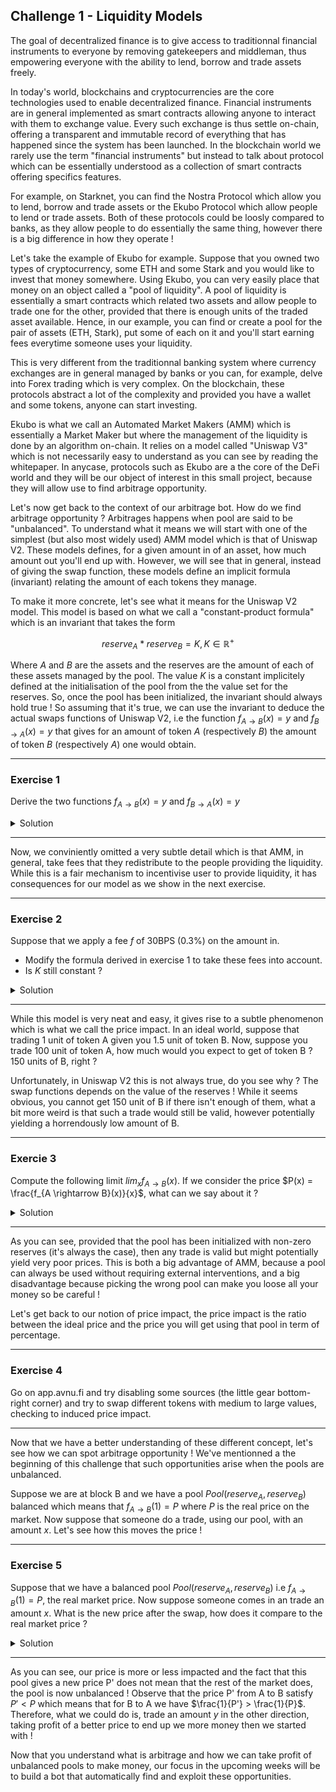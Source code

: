 ## Challenge 1 - Liquidity Models

The goal of decentralized finance is to give access to traditionnal financial instruments to everyone by removing gatekeepers and middleman, thus empowering everyone with the ability to lend, borrow and trade assets freely.

In today's world, blockchains and cryptocurrencies are the core technologies used to enable decentralized finance. Financial instruments are in general implemented as smart contracts allowing anyone to interact with them to exchange value. Every such exchange is thus settle on-chain, offering a transparent and immutable record of everything that has happened since the system has been launched. In the blockchain world we rarely use the term "financial instruments" but instead to talk about protocol which can be essentially understood as a collection of smart contracts offering specifics features.

For example, on Starknet, you can find the Nostra Protocol which allow you to lend, borrow and trade assets or the Ekubo Protocol which allow people to lend or trade assets. Both of these protocols could be loosly compared to banks, as they allow people to do essentially the same thing, however there is a big difference in how they operate !

Let's take the example of Ekubo for example. Suppose that you owned two types of cryptocurrency, some ETH and some Stark and you would like to invest that money somewhere. Using Ekubo, you can very easily place that money on an object called a "pool of liquidity". A pool of liquidity is essentially a smart contracts which related two assets and allow people to trade one for the other, provided that there is enough units of the traded asset available. Hence, in our example, you can find or create a pool for the pair of assets (ETH, Stark), put some of each on it and you'll start earning fees everytime someone uses your liquidity.

This is very different from the traditionnal banking system where currency exchanges are in general managed by banks or you can, for example, delve into Forex trading which is very complex. On the blockchain, these protocols abstract a lot of the complexity and provided you have a wallet and some tokens, anyone can start investing.

Ekubo is what we call an Automated Market Makers (AMM) which is essentially a Market Maker but where the management of the liquidity is done by an algorithm on-chain. It relies on a model called "Uniswap V3" which is not necessarily easy to understand as you can see by reading the whitepaper.
In anycase, protocols such as Ekubo are a the core of the DeFi world and they will be our object of interest in this small project, because they will allow use to find arbitrage opportunity.

Let's now get back to the context of our arbitrage bot. How do we find arbitrage opportunity ? Arbitrages happens when pool are said to be "unbalanced". To understand what it means we will start with one of the simplest (but also most widely used) AMM model which is that of Uniswap V2. These models defines, for a given amount in of an asset, how much amount out you'll end up with. However, we will see that in general, instead of giving the swap function, these models define an implicit formula (invariant) relating the amount of each tokens they manage.

To make it more concrete, let's see what it means for the Uniswap V2 model. This model is based on what we call a "constant-product formula" which is an invariant that takes the form 

$$reserve_A*reserve_B = K, K \in \mathbb{R}^+ $$

Where $A$ and $B$ are the assets and the reserves are the amount of each of these assets managed by the pool. The value $K$ is a constant implicitely defined at the initialisation of the pool from the the value set for the reserves. So, once the pool has been initialized, the invariant should always hold true ! So assuming that it's true, we can use the invariant to deduce the actual swaps functions of Uniswap V2, i.e the function $f_{A \rightarrow B}(x) = y$ and $f_{B \rightarrow A}(x) = y$ that gives for an amount of token $A$ (respectively $B$) the amount of token $B$ (respectively $A$) one would obtain.

---

### Exercise 1

Derive the two functions $f_{A \rightarrow B}(x) = y$ and $f_{B \rightarrow A}(x) = y$

<details>
  <summary>Solution</summary>

  Suppose we trade an amount $x$ of $A$. The new invariant takes the following form
  $$(reserve_{A} + x)*(reserve_{B} - y) = K$$

  Therefore, to know the amount $y$ out we rewrite it as a function of $x$, yielding
  
  $$y = \frac{reserve_B(reserve_A + x) - K}{reserve_A + x}$$
  
  Now, remembering that $K = reserve_A * reserve_B$ we can simplify the above into
  
  $$f_{A \rightarrow B}(x) = \frac{reserve_B}{reserve_A + x}x = y$$

  The derivation of $f_{B \rightarrow A}$ is essentially the same so we skip it.
</details>

---

Now, we conviniently omitted a very subtle detail which is that AMM, in general, take fees that they redistribute to the people providing the liquidity. While this is a fair mechanism to incentivise user to provide liquidity, it has consequences for our model as we show in the next exercise.

---

### Exercise 2

Suppose that we apply a fee $f$ of 30BPS (0.3%) on the amount in. 
- Modify the formula derived in exercise 1 to take these fees into account.
- Is $K$ still constant ? 

<details>
  <summary>Solution</summary>
  
  The new amount in $x$ becomes $x' = (1 - 0.003)*x = 0.997x$ so we just need to substitute it in the formula. Now let's see how this impact the invariant by writing the following

  $$(reserve_a + x)(reserve_b - f_{A \rightarrow B}(0.997x)) = K'$$

  After a little bit of algebraic manipulation we get

  $$K = 0.997K' \implies K' = \frac{K}{0.997}$$

  So we see that the constant actually increase after each swap proportionnaly to the fee !
  
</details>

---

While this model is very neat and easy, it gives rise to a subtle phenomenon which is what we call the price impact. In an ideal world, suppose that trading 1 unit of token A given you 1.5 unit of token B. Now, suppose you trade 100 unit of token A, how much would you expect to get of token B ? 150 units of B, right ?

Unfortunately, in Uniswap V2 this is not always true, do you see why ? The swap functions depends on the value of the reserves ! While it seems obvious, you cannot get 150 unit of B if there isn't enough of them, what a bit more weird is that such a trade would still be valid, however potentially yielding a horrendously low amount of B.

---

### Exercie 3

Compute the following limit $lim_{x}f_{A \rightarrow B}(x)$. If we consider the price $P(x) = \frac{f_{A \rightarrow B}(x)}{x}$, what can we say about it ?

<details>
  <summary>Solution</summary>

  We get $lim_{x \rightarrow \infty}f_{A \rightarrow B}(x) = reserve_A$ which make sense, however we see that the price become extremely bad ! If for fun we considered $lim_{x \rightarrow \infty}P(x)$ we see that we get a price of 0 !
</details>

---

As you can see, provided that the pool has been initialized with non-zero reserves (it's always the case), then any trade is valid but might potentially yield very poor prices. This is both a big advantage of AMM, because a pool can always be used without requiring external interventions, and a big disadvantage because picking the wrong pool can make you loose all your money so be careful !

Let's get back to our notion of price impact, the price impact is the ratio between the ideal price and the price you will get using that pool in term of percentage.

---

### Exercise 4

Go on app.avnu.fi and try disabling some sources (the little gear bottom-right corner) and try to swap different tokens with medium to large values, checking to induced price impact.

---

Now that we have a better understanding of these different concept, let's see how we can spot arbitrage opportunity ! We've mentionned a the beginning of this challenge that such opportunities arise when the pools are unbalanced.

Suppose we are at block B and we have a pool $Pool(reserve_A,reserve_B)$ balanced which means that $f_{A \rightarrow B}(1) = P$ where $P$ is the real price on the market. Now suppose that someone do a trade, using our pool, with an amount $x$. Let's see how this moves the price !

---

### Exercise 5

Suppose that we have a balanced pool $Pool(reserve_A,reserve_B)$ i.e $f_{A \rightarrow B}(1) = P$, the real market price. Now suppose someone comes in an trade an amount $x$. What is the new price after the swap, how does it compare to the real market price ?

<details>
  <summary>Solution</summary>

  The new swap function after the swap if

  $$f_{A \rightarrow B}(y) = \frac{(reserve_B - f_{A \rightarrow B}(x))}{(reserve_A + x) + y}y$$

  An therefore we get

  $$P' = f_{A \rightarrow B}(1) = \frac{(reserve_B - f_{A \rightarrow B}(x))}{(reserve_A + x) + 1} < P$$

  Now it should be clear that the impact really depends on how $x$ compare to $reserve_A$.
</details>

---

As you can see, our price is more or less impacted and the fact that this pool gives a new price P' does not mean that the rest of the market does, the pool is now unbalanced ! Observe that the price P' from A to B satisfy $P' < P$ which means that for B to A we have $\frac{1}{P'} > \frac{1}{P}$. Therefore, what we could do is, trade an amount $y$ in the other direction, taking profit of a better price to end up we more money then we started with !

Now that you understand what is arbitrage and how we can take profit of unbalanced pools to make money, our focus in the upcoming weeks will be to build a bot that automatically find and exploit these opportunities. 
